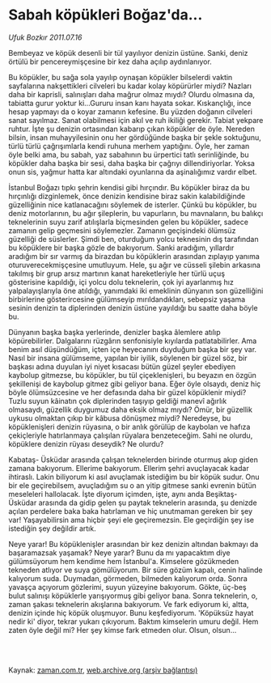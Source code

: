 # Sabah köpükleri Boğaz'da...

*Ufuk Bozkır 2011.07.16*

<td class="columnist-detail">
<p>Bembeyaz ve köpük desenli bir tül yayılıyor denizin üstüne. Sanki, deniz örtülü bir pencereymişçesine bir kez daha açılıp aydınlanıyor.</p>
<p>
<div id="haberMetinDiv">
<p> Bu köpükler, bu sağa sola yayılıp oynaşan köpükler bilselerdi vaktin sayfalarına nakşettikleri cilveleri bu kadar kolay köpürürler miydi? Nazları daha bir kaprisli, salınışları daha mağrur olmaz mıydı? Olurdu olmasına da, tabiatta gurur yoktur ki...Gururu insan kanı hayata sokar. Kıskançlığı, ince hesap yapmayı da o koyar zamanın kefesine. Bu yüzden doğanın cilveleri sanat sayılmaz. Sanat olabilmesi için akıl ve ruh ikiliği gerekir. Tabiat yekpare ruhtur. İşte şu denizin ortasından kabarıp çıkan köpükler de öyle. Nereden bilsin, insan muhayyilesinin onu her gördüğünde başka bir şekle soktuğunu, türlü türlü çağrışımlarla kendi ruhuna merhem yaptığını. Öyle, her zaman öyle belki ama, bu sabah, yaz sabahının bu ürpertici tatlı serinliğinde, bu köpükler daha başka bir sesi, daha başka bir çağrıyı dillendiriyorlar. Yoksa onun sis, yağmur hatta kar altındaki oyunlarına da aşinalığımız vardır elbet.
<p> İstanbul Boğazı tıpkı şehrin kendisi gibi hırçındır. Bu köpükler biraz da bu hırçınlığı dizginlemek, önce denizin kendisine biraz sakin kalabildiğinde güzelliğinin nice katlanacağını söylemek de isterler. Çünkü bu köpükler, bu deniz motorlarının, bu ağır şileplerin, bu vapurların, bu mavnaların, bu balıkçı teknelerinin suyu zarif atılışlarla biçmesinden gelen bu köpükler, sadece zamanın gelip geçmesini söylemezler. Zamanın geçişindeki ölümsüz güzelliği de süslerler. Şimdi ben, oturduğum yolcu teknesinin dış tarafından bu köpüklere bir başka gözle de bakıyorum. Sanki aradığım, yıllardır aradığım bir sır varmış da birazdan bu köpüklerin arasından zıplayıp yanıma oturuverecekmişçesine umutluyum. Hele, şu ağır ve cüsseli şilebin arkasına takılmış bir grup arsız martının kanat hareketleriyle her türlü uçuş gösterisine kapıldığı, içi yolcu dolu teknelerin, çok iyi ayarlanmış hız yalpalayışlarıyla öne atıldığı, yanımdaki iki emeklinin dünyanın son güzelliğini birbirlerine gösterircesine gülümseyip mırıldandıkları, sebepsiz yaşama sesinin denizin ta diplerinden denizin üstüne yayıldığı bu saatte daha böyle bu.
<p> Dünyanın başka başka yerlerinde, denizler başka âlemlere atılıp köpürebilirler. Dalgalarını rüzgârın senfonisiyle kıyılarda patlatabilirler. Ama benim asıl düşündüğüm, içten içe heyecanını duyduğum başka bir şey var. Nasıl bir insana gülümseme, yapılan bir iyilik, söylenen bir güzel söz, bir başkası adına duyulan iyi niyet kısacası bütün güzel şeyler ebediyen kaybolup gitmezse, bu köpükler, bu tül çiçeklenişleri, bu beyazın en özgün şekillenişi de kaybolup gitmez gibi geliyor bana. Eğer öyle olsaydı, deniz hiç böyle ölümsüzcesine ve her defasında daha bir güzel köpüklenir miydi? Tuzlu suyun kâinatın çok diplerinden taşıyıp geldiği manevî ağırlık olmasaydı, güzellik duygumuz daha eksik olmaz mıydı? Ömür, bir güzellik uykusu olmaktan çıkıp bir kâbusa dönüşmez miydi? Neredeyse, bu köpüklenişleri denizin rüyasına, o bir anlık görülüp de kaybolan ve hafıza çekiçleriyle hatırlanmaya çalışılan rüyalara benzeteceğim. Sahi ne olurdu, köpüklere denizin rüyası deseydik? Ne olurdu?
<p>Kabataş- Üsküdar arasında çalışan teknelerden birinde oturmuş akıp giden zamana bakıyorum. Ellerime bakıyorum. Ellerim şehri avuçlayacak kadar ihtiraslı. Lakin biliyorum ki asıl avuçlamak istediğim bu bir köpük sudur. Onu bir ele geçirebilsem, avuçladığım su o an yitip gitmese sanki evrenin bütün meseleleri hallolacak. İşte diyorum içimden, işte, aynı anda Beşiktaş-Üsküdar arasında da gidip gelen şu paytak teknelerin arasında, şu denizde açılan perdelere baka baka hatırlaman ve hiç unutmaman gereken bir şey var! Yaşayabilirsin ama hiçbir şeyi ele geçiremezsin. Ele geçirdiğin şey ise istediğin şey değildir artık.
<p>Neye yarar! Bu köpüklenişler arasından bir kez denizin altından bakmayı da başaramazsak yaşamak? Neye yarar? Bunu da mı yapacaktım diye gülümsüyorum hem kendime hem İstanbul'a. Kimselere gözükmeden tekneden atlıyor ve suya gömülüyorum. Bir süre gözüm kapalı, cenin halinde kalıyorum suda. Duymadan, görmeden, bilmeden kalıyorum orda. Sonra yavaşça açıyorum gözlerimi, suyun yüzeyine bakıyorum. Gökte, üç-beş bulut salınışı köpüklerle yarışıyormuş gibi geliyor bana. Sonra teknelerin, o, zaman şakası teknelerin akışlarına bakıyorum. Ve fark ediyorum ki, altta, denizin içinde hiç köpük oluşmuyor. Bunu keşfediyorum. 'Köpüksüz hayat nedir ki' diyor, tekrar yukarı çıkıyorum. Baktım kimselerin umuru değil. Hem zaten öyle değil mi? Her şey kimse fark etmeden olur. Olsun, olsun...</p></p></p></p></p></div>
</p>


<p><br>
		 </br></p></td>

Kaynak: [zaman.com.tr](http://zaman.com.tr/yazar.do?yazino=1158557), [web.archive.org (arşiv bağlantısı)](http://web.archive.org/web/20110719160111/http://zaman.com.tr:80/yazar.do?yazino=1158557)
